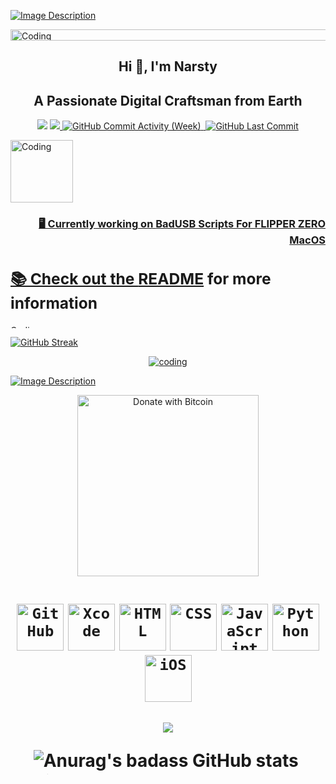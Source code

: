 <!DOCTYPE html>
<html lang="en">
<head>
<meta charset="utf-8">
</head>
 <main> 
   <section> 

   [![Image Description](https://i.imgur.com/8CeJawW.png)](https://github.com/narstybits/MacOS-DuckyScripts)



   <div align="left">
        <img alt="Coding" width="1473" height="18" src="https://media.giphy.com/media/9JxkPTP3alOykb8PmQ/giphy.gif">
      </div>


   <h1 align="center">Hi 👋, I'm Narsty</h1>
       <h2 align="center">A Passionate Digital Craftsman from Earth</h3>
          <p align="center">
            <a href="https://github.com/narstybits/MacOS-DuckyScripts">
               <img src="https://img.shields.io/badge/-MacOs%20Flipper%20Zero%20Collection-brightgreen"></a>
                 <a href="https://github.com/narstybits/MacOS-DuckyScripts/blob/main/Goodusb/Git%20Repository%20Updater.txt">
                   <img src="https://img.shields.io/badge/-NEWEST%20FLIPPER%20Zero%20SCRIPT-blue">
                      <img alt="GitHub Commit Activity (Week)" src="https://img.shields.io/github/commit-activity/w/narstybits/MacOS-DuckyScripts" />
                      <img alt="" src="https://img.shields.io/github/repo-size/narstybits/MacOS-DuckyScripts" />
                       <img alt="GitHub Last Commit" src="https://img.shields.io/github/last-commit/narstybits/MacOS-DuckyScripts" /></p>

  </div>
                           <img alt="Coding" width="100" height="100" src="https://user-images.githubusercontent.com/25181517/121406611-a8246b80-c95e-11eb-9b11-b771486377f6.png">
                         <h3 align="right">
                           🖥️ Currently working on <a href="https://github.com/narstybits/MacOS-DuckyScripts">BadUSB Scripts For FLIPPER ZERO MacOS 
     
   <h2 align="left">📚 Check out the <a href="https://github.com/narstybits/MacOS-DuckyScripts/blob/main/README.md">README<a> for more information
  </section>
 
   <section> 

   <img alt="Coding" width="1473" height="5" src="https://media.giphy.com/media/RH27Uw1IFGfIs/giphy.gif">
     
   [![GitHub Streak](https://streak-stats.demolab.com?user=narstybits&theme=transparent&hide_border=true&card_width=1000&hide_total_contributions=true)](https://git.io/streak-stats)

<P align="center">
  <a href="https://github.com/narstybits/MacOS-DuckyScripts">
    <img alt="coding"  src="https://github-profile-trophy.vercel.app/?username=narstybits&theme=algolia&title=Stars,Commit,Repository,Issues,Followers,Reviews" alt="trophy">
  </a>
</P>


   
   [![Image Description](https://imgur.com/LUaYd0O.png)](https://www.blockonomics.co/pay-url/5106312c7ce343bb)

   <p align="center">
          <a href="https://www.blockonomics.co/pay-url/5106312c7ce343bb">
             <img src="https://www.opennode.com/blog/wp-content/uploads/2020/04/donate-button-small-1.png" alt="Donate with Bitcoin" width="290">
  <a>
</section>
 <h1 Languages and Tools</title>
<div align="left">
  <img alt="Coding" width="1473" height="5" src="https://media.giphy.com/media/RH27Uw1IFGfIs/giphy.gif">
</div>    

<div align="center">
	<code><img width="75" src="https://user-images.githubusercontent.com/25181517/192108374-8da61ba1-99ec-41d7-80b8-fb2f7c0a4948.png" alt="GitHub" title="GitHub"/></code>
	<code><img width="75" src="https://user-images.githubusercontent.com/25181517/186711578-bf30cb30-40b7-4b45-95a5-bdf837c372e7.png" alt="Xcode" title="Xcode"/></code>
	<code><img width="75" src="https://user-images.githubusercontent.com/25181517/192158954-f88b5814-d510-4564-b285-dff7d6400dad.png" alt="HTML" title="HTML"/></code>
	<code><img width="75" src="https://user-images.githubusercontent.com/25181517/183898674-75a4a1b1-f960-4ea9-abcb-637170a00a75.png" alt="CSS" title="CSS"/></code>
	<code><img width="75" src="https://user-images.githubusercontent.com/25181517/117447155-6a868a00-af3d-11eb-9cfe-245df15c9f3f.png" alt="JavaScript" title="JavaScript"/></code>
	<code><img width="75" src="https://user-images.githubusercontent.com/25181517/183423507-c056a6f9-1ba8-4312-a350-19bcbc5a8697.png" alt="Python" title="Python"/></code>
	<code><img width="75" src="https://user-images.githubusercontent.com/25181517/121406611-a8246b80-c95e-11eb-9b11-b771486377f6.png" alt="iOS" title="iOS"/></code>
</div>

<div align="center">
  <img alt="Coding" width="1473" height="5" src="https://media.giphy.com/media/RH27Uw1IFGfIs/giphy.gif">
</div>

<div align="center">
          
 ![](http://github-profile-summary-cards.vercel.app/api/cards/profile-details?username=narstybits&theme=algolia) </div>

<div align="center">
  <img style: src="http://github-profile-summary-cards.vercel.app/api/cards/stats?username=narstybits&theme=algolia" alt="Anurag's badass GitHub stats">
  <img src="http://github-profile-summary-cards.vercel.app/api/cards/productive-time?username=narstybits&theme=algolia&utcOffset=8" alt="">
</div>




 
</div>
 <div align="left">
  <img alt="Coding" width="1473" height="5" src="https://media.giphy.com/media/RH27Uw1IFGfIs/giphy.gif"> 
</div>

<p>
  
</main>

